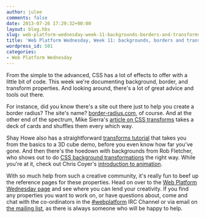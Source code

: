 ```yaml
---
author: julee
comments: false
date: 2013-07-26 17:29:32+00:00
layout: blog.hbs
slug: web-platform-wednesday-week-11-backgrounds-borders-and-transforms
title: 'Web Platform Wednesday, Week 11: backgrounds, borders and transforms'
wordpress_id: 501
categories:
- Web Platform Wednesday
---
```


From the simple to the advanced, CSS has a lot of effects to offer with a little bit of code. This week we're documenting background, border, and transform properties. And looking around, there's a lot of great advice and tools out there.

For instance, did you know there's a site out there just to help you create a border radius? The site's name? [border-radius.com](http://border-radius.com/), of course. And at the other end of the spectrum, Mike Sierra's [article on CSS transforms](http://docs.webplatform.org/wiki/tutorials/css_transforms) takes a deck of cards and shuffles them every which way.

Shay Howe also has a straightforward [transforms tutorial](http://learn.shayhowe.com/advanced-html-css/css-transforms) that takes you from the basics to a 3D cube demo, before you even know how far you've gone. And then there's the hoedown with backgrounds from Rob Fletcher, who shows out to do [CSS background transformations](http://blog.freeside.co/post/42357804660/css-background-transformations) the right way. While you're at it, check out Chris Coyer's [introduction to animation](http://css-tricks.com/video-screencasts/97-intro-to-css-animations/).

With so much help from such a creative community, it's really fun to beef up the reference pages for these properties. Head on over to the [Web Platform Wednesday page](http://docs.webplatform.org/wiki/Meta:web_platform_wednesday) and see where you can lend your creativity. If you find any properties you want to work on, or have questions about, come and chat with the co-ordinators in the [#webplatform](http://webchat.freenode.net/?channels=webplatform) IRC Channel or via email on [the mailing list](mailto:public-webplatform@w3.org), as there is always someone who will be happy to help.
